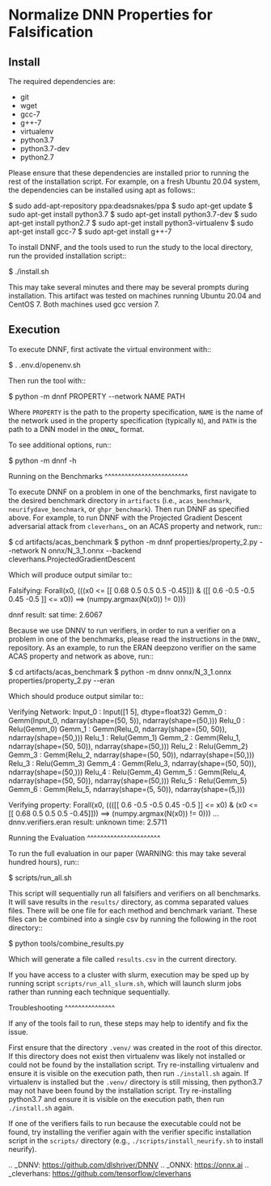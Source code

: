 Normalize DNN Properties for Falsification
==========================================

Install
-------

The required dependencies are:

  - git
  - wget
  - gcc-7
  - g++-7
  - virtualenv
  - python3.7
  - python3.7-dev
  - python2.7

Please ensure that these dependencies are installed prior to running the rest of the installation script.
For example, on a fresh Ubuntu 20.04 system, the dependencies can be installed using apt as follows::

  $ sudo add-apt-repository ppa:deadsnakes/ppa
  $ sudo apt-get update
  $ sudo apt-get install python3.7
  $ sudo apt-get install python3.7-dev
  $ sudo apt-get install python2.7
  $ sudo apt-get install python3-virtualenv
  $ sudo apt-get install gcc-7
  $ sudo apt-get install g++-7

To install DNNF, and the tools used to run the study to the local directory, run the provided installation script::

  $ ./install.sh

This may take several minutes and there may be several prompts during installation.
This artifact was tested on machines running Ubuntu 20.04 and CentOS 7.
Both machines used gcc version 7.


Execution
---------

To execute DNNF, first activate the virtual environment with::

  $ . .env.d/openenv.sh

Then run the tool with::

  $ python -m dnnf PROPERTY --network NAME PATH

Where ``PROPERTY`` is the path to the property specification, ``NAME`` is the name of the network used in the property specification (typically ``N``), and ``PATH`` is the path to a DNN model in the `ONNX`_ format.

To see additional options, run::

  $ python -m dnnf -h


Running on the Benchmarks
^^^^^^^^^^^^^^^^^^^^^^^^^

To execute DNNF on a problem in one of the benchmarks, first navigate to the desired benchmark directory in ``artifacts`` (i.e., ``acas_benchmark``, ``neurifydave_benchmark``, or ``ghpr_benchmark``). Then run DNNF as specified above. For example, to run DNNF with the Projected Gradient Descent adversarial attack from `cleverhans`_ on an ACAS property and network, run::

  $ cd artifacts/acas_benchmark
  $ python -m dnnf properties/property_2.py --network N onnx/N_3_1.onnx --backend cleverhans.ProjectedGradientDescent

Which will produce output similar to::

  Falsifying: Forall(x0, (((x0 <= [[ 0.68 0.5  0.5  0.5 -0.45]]) & ([[ 0.6 -0.5 -0.5  0.45 -0.5 ]] <= x0)) ==> (numpy.argmax(N(x0)) != 0)))

  dnnf
    result: sat
    time: 2.6067

Because we use DNNV to run verifiers, in order to run a verifier on a problem in one of the benchmarks, please read the instructions in the `DNNV`_ repository.
As an example, to run the ERAN deepzono verifier on the same ACAS property and network as above, run::

  $ cd artifacts/acas_benchmark
  $ python -m dnnv onnx/N_3_1.onnx properties/property_2.py --eran

Which should produce output similar to::

  Verifying Network:
  Input_0                         : Input([1 5], dtype=float32)
  Gemm_0                          : Gemm(Input_0, ndarray(shape=(50, 5)), ndarray(shape=(50,)))
  Relu_0                          : Relu(Gemm_0)
  Gemm_1                          : Gemm(Relu_0, ndarray(shape=(50, 50)), ndarray(shape=(50,)))
  Relu_1                          : Relu(Gemm_1)
  Gemm_2                          : Gemm(Relu_1, ndarray(shape=(50, 50)), ndarray(shape=(50,)))
  Relu_2                          : Relu(Gemm_2)
  Gemm_3                          : Gemm(Relu_2, ndarray(shape=(50, 50)), ndarray(shape=(50,)))
  Relu_3                          : Relu(Gemm_3)
  Gemm_4                          : Gemm(Relu_3, ndarray(shape=(50, 50)), ndarray(shape=(50,)))
  Relu_4                          : Relu(Gemm_4)
  Gemm_5                          : Gemm(Relu_4, ndarray(shape=(50, 50)), ndarray(shape=(50,)))
  Relu_5                          : Relu(Gemm_5)
  Gemm_6                          : Gemm(Relu_5, ndarray(shape=(5, 50)), ndarray(shape=(5,)))

  Verifying property:
  Forall(x0, ((([[ 0.6 -0.5 -0.5  0.45 -0.5 ]] <= x0) & (x0 <= [[ 0.68 0.5  0.5  0.5 -0.45]])) ==> (numpy.argmax(N(x0)) != 0)))
  ...
  dnnv.verifiers.eran
    result: unknown
    time: 2.5711


Running the Evaluation
^^^^^^^^^^^^^^^^^^^^^^

To run the full evaluation in our paper (WARNING: this may take several hundred hours), run::

  $ scripts/run_all.sh

This script will sequentially run all falsifiers and verifiers on all benchmarks.
It will save results in the ``results/`` directory, as comma separated values files.
There will be one file for each method and benchmark variant.
These files can be combined into a single csv by running the following in the root directory::

  $ python tools/combine_results.py

Which will generate a file called ``results.csv`` in the current directory.

If you have access to a cluster with slurm, execution may be sped up by running script ``scripts/run_all_slurm.sh``, which will launch slurm jobs rather than running each technique sequentially.

Troubleshooting
^^^^^^^^^^^^^^^

If any of the tools fail to run, these steps may help to identify and fix the issue.

First ensure that the directory ``.venv/`` was created in the root of this director.
If this directory does not exist then virtualenv was likely not installed or could not be found by the installation script.
Try re-installing virtualenv and ensure it is visible on the execution path, then run ``./install.sh`` again.
If virtualenv is installed but the ``.venv/`` directory is still missing, then python3.7 may not have been found by the installation script.
Try re-installing python3.7 and ensure it is visible on the execution path, then run ``./install.sh`` again.

If one of the verifiers fails to run because the executable could not be found, try installing the verifier again with the verifier specific installation script in the ``scripts/`` directory (e.g., ``./scripts/install_neurify.sh`` to install neurify).


.. _DNNV: https://github.com/dlshriver/DNNV
.. _ONNX: https://onnx.ai
.. _cleverhans: https://github.com/tensorflow/cleverhans

